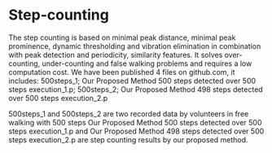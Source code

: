 # Step-counting
The step counting is based on minimal peak distance, minimal peak prominence, dynamic thresholding and vibration elimination in combination with peak detection and periodicity, similarity features. It solves over-counting, under-counting and false walking problems and requires a low computation cost.
We have been published 4 files on github.com, it includes: 500steps_1; Our Proposed Method 500 steps detected over 500 steps execution_1.p; 500steps_2; Our Proposed Method 498 steps detected over 500 steps execution_2.p

500steps_1 and 500steps_2 are two recorded data by volunteers in free walking with 500 steps
Our Proposed Method 500 steps detected over 500 steps execution_1.p and Our Proposed Method 498 steps detected over 500 steps execution_2.p are step counting results by our proposed method.
